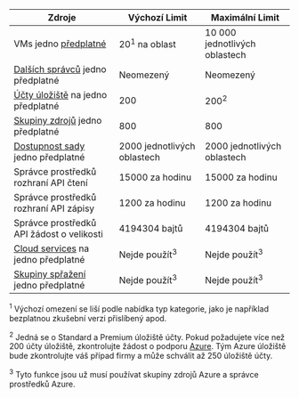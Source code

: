 Zdroje|Výchozí Limit|Maximální Limit
---|---|---
VMs jedno [předplatné](../articles/billing-buy-sign-up-azure-subscription.md)|20<sup>1</sup> na oblast|10 000 jednotlivých oblastech
[Dalších správců](../articles/billing-add-change-azure-subscription-administrator.md) jedno předplatné|Neomezený|Neomezený
[Účty úložiště](../articles/storage/storage-create-storage-account.md) na jedno předplatné|200|200<sup>2</sup>
[Skupiny zdrojů](../articles/azure-resource-manager/resource-group-overview.md) jedno předplatné|800|800
[Dostupnost sady](../articles/virtual-machines/virtual-machines-windows-manage-availability.md#configure-multiple-virtual-machines-in-an-availability-set-for-redundancy) jedno předplatné|2000 jednotlivých oblastech|2000 jednotlivých oblastech
Správce prostředků rozhraní API čtení|15000 za hodinu|15000 za hodinu
Správce prostředků rozhraní API zápisy|1200 za hodinu|1200 za hodinu
Správce prostředků API žádost o velikosti|4194304 bajtů|4194304 bajtů
[Cloud services](../articles/cloud-services/cloud-services-choose-me.md) na jedno předplatné|Nejde použít<sup>3</sup>|Nejde použít<sup>3</sup>
[Skupiny spřažení](../articles/virtual-network/virtual-networks-migrate-to-regional-vnet.md) jedno předplatné|Nejde použít<sup>3</sup>|Nejde použít<sup>3</sup>

<sup>1</sup> Výchozí omezení se liší podle nabídka typ kategorie, jako je například bezplatnou zkušební verzi přislíbený apod.

<sup>2</sup> Jedná se o Standard a Premium úložiště účty. Pokud požadujete více než 200 účty úložiště, zkontrolujte žádost o podporu [Azure](https://azure.microsoft.com/support/faq/). Tým Azure úložiště bude zkontrolujte váš případ firmy a může schválit až 250 úložiště účty.

<sup>3</sup> Tyto funkce jsou už musí používat skupiny zdrojů Azure a správce prostředků Azure.
